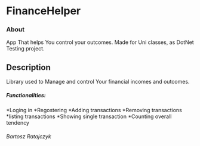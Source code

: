 # FinanceHelper
### About
App That helps You control your outcomes. Made for Uni classes, as DotNet Testing project.
## Description
Library used to Manage and control Your financial incomes and outcomes. 
##### Functionalities:
*Loging in
*Regostering
*Adding transactions
*Removing transactions
*listing transactions
*Showing single transaction
*Counting overall tendency

###### Bartosz Ratajczyk
